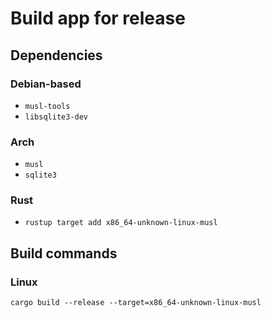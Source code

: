# Build app for release

## Dependencies

### Debian-based

* `musl-tools`
* `libsqlite3-dev`

### Arch

* `musl`
* `sqlite3`

### Rust

* `rustup target add x86_64-unknown-linux-musl`


## Build commands

### Linux

```
cargo build --release --target=x86_64-unknown-linux-musl
```
